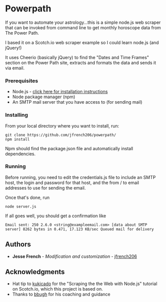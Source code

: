 # Powerpath
If you want to automate your astrology...this is a simple node.js web scraper that can be invoked from command line to get monthly horoscope data from The Power Path. 

I based it on a Scotch.io web scraper example so I could learn node.js (and jQuery!)

It uses Cheerio (basically jQuery) to find the "Dates and Time Frames" section on the Power Path site, extracts and formats the data and sends it via email.

### Prerequisites
* Node.js - [click here for installation instructions](https://nodejs.org/en/download/package-manager/)
* Node package manager (npm)
* An SMTP mail server that you have access to (for sending mail)

### Installing
From your local directory where you want to install, run:

```
git clone https://github.com/jfrench206/powerpath/
npm install
```

Npm should find the package.json file and automatically install dependencies.

### Running

Before running, you need to edit the credentials.js file to include an SMTP host, the login and password for that host, and the from / to email addresses to use for sending the email.

Once that's done, run
```
node server.js
```

If all goes well, you should get a confirmation like
```
Email sent: 250 2.6.0 <string@exampleemail.com> [data about SMTP server] 8262 bytes in 0.471, 17.123 KB/sec Queued mail for delivery
```



## Authors

* **Jesse French** - *Modification and customization* - [jfrench206](https://github.com/jfrench206)

## Acknowledgments

* Hat tip to [kukicado](https://github.com/kukicado) for the "Scraping the the Web with Node.js" tutorial on Scotch.io, which this project is based on.
* Thanks to [bbugh](https://github.com/bbugh) for his coaching and guidance
